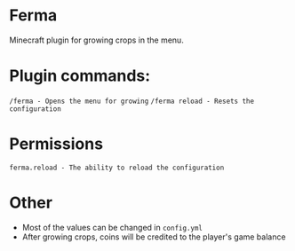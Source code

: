 # Ferma
Minecraft plugin for growing crops in the menu.

# Plugin commands:
`/ferma - Opens the menu for growing`
`/ferma reload - Resets the configuration`

# Permissions
`ferma.reload - The ability to reload the configuration`

# Other
- Most of the values can be changed in `config.yml`
- After growing crops, coins will be credited to the player's game balance
